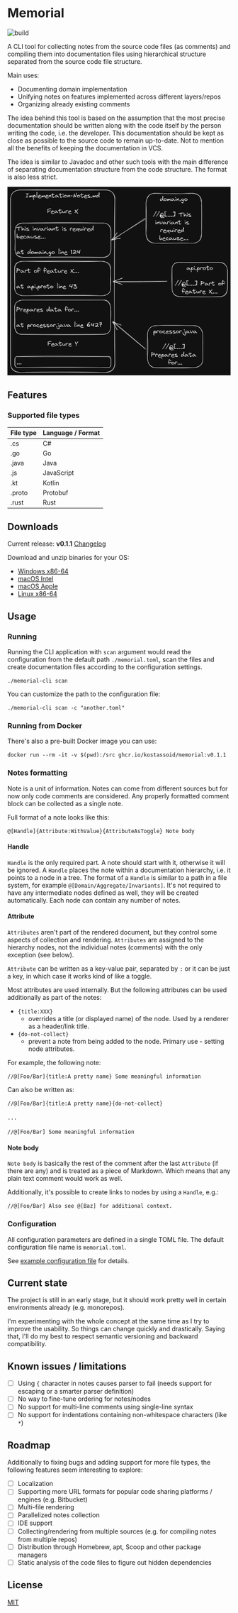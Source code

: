 # Memorial

![build](https://github.com/Kostassoid/memorial/actions/workflows/cicd.yaml/badge.svg)

A CLI tool for collecting notes from the source code files (as comments) and compiling them into documentation files
using hierarchical structure separated from the source code file structure.

Main uses:

- Documenting domain implementation
- Unifying notes on features implemented across different layers/repos
- Organizing already existing comments

The idea behind this tool is based on the assumption that the most precise documentation should be written along with
the code itself by the person writing the code, i.e. the developer. This documentation should be kept as close as
possible to the source code to remain up-to-date. Not to mention all the benefits of keeping the documentation in VCS.

The idea is similar to Javadoc and other such tools with the main difference of separating documentation structure from
the code structure. The format is also less strict.

![example](memorial-demo.png)

## Features

### Supported file types

| File type | Language / Format | 
|-----------|-------------------|
| .cs       | C#                |
| .go       | Go                |
| .java     | Java              |
| .js       | JavaScript        |
| .kt       | Kotlin            |
| .proto    | Protobuf          |
| .rust     | Rust              |

## Downloads

Current release: **v0.1.1** [Changelog](CHANGELOG.md)

Download and unzip binaries for your OS:

- [Windows x86-64](https://github.com/Kostassoid/memorial/releases/download/v0.1.1/memorial-cli-v0.1.1-x86_64-pc-windows-gnu.zip)
- [macOS Intel](https://github.com/Kostassoid/memorial/releases/download/v0.1.1/memorial-cli-v0.1.1-x86_64-apple-darwin.tar.gz)
- [macOS Apple](https://github.com/Kostassoid/memorial/releases/download/v0.1.1/memorial-cli-v0.1.1-aarch64-apple-darwin.tar.gz)
- [Linux x86-64](https://github.com/Kostassoid/memorial/releases/download/v0.1.1/memorial-cli-v0.1.1-x86_64-unknown-linux-musl.tar.gz)

## Usage

### Running

Running the CLI application with `scan` argument would read the configuration from the default path `./memorial.toml`,
scan the files and create documentation files according to the configuration settings.

```shell
./memorial-cli scan
```

You can customize the path to the configuration file:

```shell
./memorial-cli scan -c "another.toml"
```

### Running from Docker

There's also a pre-built Docker image you can use:

```shell
docker run --rm -it -v $(pwd):/src ghcr.io/kostassoid/memorial:v0.1.1
```

### Notes formatting

Note is a unit of information. Notes can come from different sources but for now only code comments are considered.
Any properly formatted comment block can be collected as a single note.

Full format of a note looks like this:

```
@[Handle]{Attribute:WithValue}{AttributeAsToggle} Note body
```

#### Handle

`Handle` is the only required part. A note should start with it, otherwise it will be ignored. A `Handle` places the
note
within a documentation hierarchy, i.e. it points to a node in a tree.
The format of a `Handle` is similar to a path in a file system, for example `@[Domain/Aggregate/Invariants]`.
It's not required to have any intermediate nodes defined as well, they will be created automatically.
Each node can contain any number of notes.

#### Attribute

`Attributes` aren't part of the rendered document, but they control some aspects of collection and
rendering. `Attributes`
are assigned to the hierarchy nodes, not the individual notes (comments) with the only exception (see below).

`Attribute` can be written as a key-value pair, separated by `:` or it can be just a key, in which case it works kind of
like a toggle.

Most attributes are used internally. But the following attributes can be used additionally as part of the notes:

- `{title:XXX}`
    - overrides a title (or displayed name) of the node. Used by a renderer as a header/link title.
- `{do-not-collect}`
    - prevent a note from being added to the node. Primary use - setting node attributes.

For example, the following note:

```
//@[Foo/Bar]{title:A pretty name} Some meaningful information
```

Can also be written as:

```
//@[Foo/Bar]{title:A pretty name}{do-not-collect}

...

//@[Foo/Bar] Some meaningful information
```

#### Note body

`Note body` is basically the rest of the comment after the last `Attribute` (if there are any) and is treated as a piece
of Markdown. Which means that any plain text comment would work as well.

Additionally, it's possible to create links to nodes by using a `Handle`, e.g.:

```
//@[Foo/Bar] Also see @[Baz] for additional context.
```

### Configuration

All configuration parameters are defined in a single TOML file. The default configuration file name is `memorial.toml`.

See [example configuration file](memorial-example.toml) for details.

## Current state

The project is still in an early stage, but it should work pretty well in certain environments already (e.g. monorepos).

I'm experimenting with the whole concept at the same time as I try to improve the usability. So things can change
quickly and drastically. Saying that, I'll do my best to respect semantic versioning and backward compatibility.

## Known issues / limitations

- [ ] Using `{` character in notes causes parser to fail (needs support for escaping or a smarter parser definition)
- [ ] No way to fine-tune ordering for notes/nodes
- [ ] No support for multi-line comments using single-line syntax
- [ ] No support for indentations containing non-whitespace characters (like `*`)

## Roadmap

Additionally to fixing bugs and adding support for more file types, the following features seem interesting to explore:

- [ ] Localization
- [ ] Supporting more URL formats for popular code sharing platforms / engines (e.g. Bitbucket)
- [ ] Multi-file rendering
- [ ] Parallelized notes collection
- [ ] IDE support
- [ ] Collecting/rendering from multiple sources (e.g. for compiling notes from multiple repos)
- [ ] Distribution through Homebrew, apt, Scoop and other package managers
- [ ] Static analysis of the code files to figure out hidden dependencies

## License

[MIT](LICENSE)
